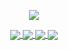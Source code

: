 <div align="center">
  <p>
    <a href="https://github.com/shenweichen/">
      <img src="https://github-readme-stats.vercel.app/api?username=shenweichen&show_icons=true&theme=radical&bg_color=30,e96443,904e95&title_color=fff&text_color=fff&hide=contribs,issues" />
    </a>
  </p>


<a href="https://github.com/shenweichen/DeepCTR">
  <img align="center" src="https://github-readme-stats.vercel.app/api/pin/?username=shenweichen&repo=deepctr&cache_seconds=18000&theme=radical
" />
</a>

<a href="https://github.com/shenweichen/GraphEmbedding">
  <img align="center" src="https://github-readme-stats.vercel.app/api/pin/?username=shenweichen&repo=graphembedding&cache_seconds=18000&theme=radical
" />
</a>

<a href="https://github.com/shenweichen/DeepMatch">
  <img align="center" src="https://github-readme-stats.vercel.app/api/pin/?username=shenweichen&repo=deepmatch&cache_seconds=18000&theme=radical
" />
</a>
 
<a href="https://github.com/shenweichen/DeepCTR-Torch">
  <img align="center" src="https://github-readme-stats.vercel.app/api/pin/?username=shenweichen&repo=deepctr-torch&cache_seconds=18000&theme=radical
" />
</a>

</div>
